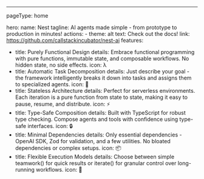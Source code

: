 ---

pageType: home

hero:
name: Nest
tagline: AI agents made simple - from prototype to production in minutes!
actions: - theme: alt
text: Check out the docs!
link: https://github.com/callstackincubator/nest-ai
features:

- title: Purely Functional Design
  details: Embrace functional programming with pure functions, immutable state, and composable workflows. No hidden state, no side effects.
  icon: λ
- title: Automatic Task Decomposition
  details: Just describe your goal - the framework intelligently breaks it down into tasks and assigns them to specialized agents.
  icon: 🎯
- title: Stateless Architecture
  details: Perfect for serverless environments. Each iteration is a pure function from state to state, making it easy to pause, resume, and distribute.
  icon: ⚡️
- title: Type-Safe Composition
  details: Built with TypeScript for robust type checking. Compose agents and tools with confidence using type-safe interfaces.
  icon: 🔒
- title: Minimal Dependencies
  details: Only essential dependencies - OpenAI SDK, Zod for validation, and a few utilities. No bloated dependencies or complex setups.
  icon: 📦
- title: Flexible Execution Models
  details: Choose between simple teamwork() for quick results or iterate() for granular control over long-running workflows.
  icon: 🔄

